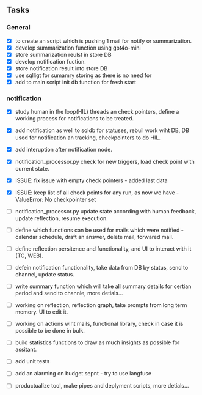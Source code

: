 ## Tasks

### General

- [x] to create an script which is pushing 1 mail for notify or summarization.
- [x] develop summarization function using gpt4o-mini
- [x] store summarization reulst in store DB 
- [x] develop notification fuction. 
- [x] store notification result into store DB
- [x] use sqlligt for sumamry storing as there is no need for 
- [x] add to main script init db function for fresh start

### notification
- [x] study human in the loop(HIL) threads an check pointers, define a working process for notifications to be treated. 
- [x] add notification as well to sqldb for statuses, rebuil work wiht DB, DB used for notification an tracking, checkpointers to do HIL.
- [x] add interuption after notification node.
- [x] notification_processor.py check for new triggers, load check point with current state. 
- [x] ISSUE: fix issue with empty check pointers - added last data 
- [x] ISSUE: keep list of all check points for any run, as now we have - ValueError: No checkpointer set
- [ ] notification_processor.py update state according with human feedback, update reflection, resume execution.
- [ ] define which functions can be used for mails which were notified - calendar schedule, draft an answer, delete mail, forwared mail. 
- [ ] define reflection persitence and functionality, and UI to interact with it (TG, WEB).
- [ ] defein notification functionality, take data from DB by status, send to channel, update status. 

- [ ] write summary function which will take all summary details for certian period and send to channle, more detials... 
- [ ] working on reflection, reflection graph, take prompts from long term memory. UI to edit it.

- [ ] working on actions wiht mails, functional library, check in case it is possible to be done in bulk. 
- [ ] build statistics functions to draw as much insights as possible for assitant.
- [ ] add unit tests
- [ ] add an alarming on budget sepnt - try to use langfuse
- [ ] productualize tool, make pipes and deplyment scripts, more detials...



